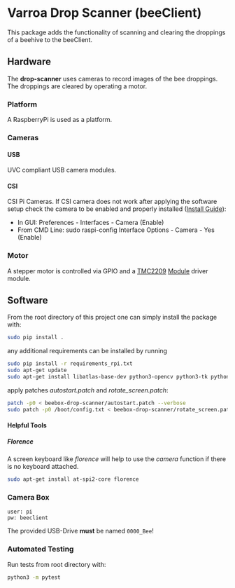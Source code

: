 # Varroa Drop Scanner (beeClient)

This package adds the functionality of scanning and clearing the droppings of a beehive to the beeClient.

## Hardware
The **drop-scanner** uses cameras to record images of the bee droppings. The droppings are cleared by operating a motor.

### Platform
A RaspberryPi is used as a platform.

### Cameras
#### USB
UVC compliant USB camera modules.
#### CSI
CSI Pi Cameras. If CSI camera does not work after applying the software setup check the camera to be enabled and properly installed ([Install Guide](https://www.raspberrypi.org/documentation/usage/camera/installing.md)):
- In GUI: Preferences - Interfaces - Camera (Enable)
- From CMD Line: sudo raspi-config Interface Options - Camera - Yes (Enable)

### Motor
A stepper motor is controlled via GPIO and a [TMC2209](https://www.trinamic.com/fileadmin/assets/Products/ICs_Documents/TMC2209_Datasheet_V103.pdf) [Module](https://www.bigtree-tech.com/products/bigtreetech-tmc2209-v1-2-uart-stepper-motor-driver.html) driver module.


## Software

From the root directory of this project one can simply install the package with:
```bash
sudo pip install .
```
any additional requirements can be installed by running
```bash
sudo pip install -r requirements_rpi.txt
sudo apt-get update
sudo apt-get install libatlas-base-dev python3-opencv python3-tk python-picamera python3-picamera
```
apply patches *autostart.patch* and *rotate_screen.patch*:
```bash
patch -p0 < beebox-drop-scanner/autostart.patch --verbose
sudo patch -p0 /boot/config.txt < beebox-drop-scanner/rotate_screen.patch --verbose
```

#### Helpful Tools
##### Florence
A screen keyboard like *florence* will help to use the *camera* function if there is no keyboard attached.
```bash
sudo apt-get install at-spi2-core florence
```

### Camera Box
```
user: pi
pw: beeclient
```
The provided USB-Drive **must** be named ```0000_Bee```!

### Automated Testing
Run tests from root directory with:
```bash
python3 -m pytest
```